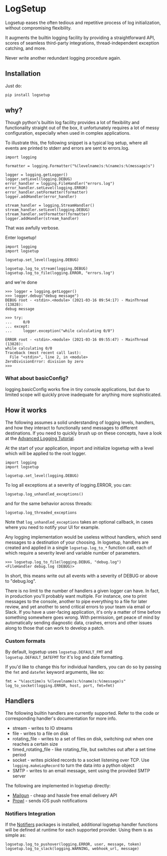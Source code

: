 # LogSetup

Logsetup eases the often tedious and repetitive process of log initialization, without compromising flexibility.

It augments the builtin logging facility by providing a straightforward API, scores of seamless third-party integrations, thread-independent exception catching, and more.

Never write another redundant logging procedure again.

## Installation

Just do:

```
pip install logsetup
```

## why?

Though python's builtin log facility provides a lot of flexibility and functionality straight out of the box, it unfortunately requires a lot of messy configuration, especially when used in complex applications.

To illustrate this, the following snippet is a typical log setup, where all events are printed to stderr and errors are sent to errors.log.

```
import logging

formatter = logging.Formatter("%(levelname)s:%(name)s:%(message)s")

logger = logging.getLogger()
logger.setLevel(logging.DEBUG)
error_handler = logging.FileHandler("errors.log")
error_handler.setLevel(logging.ERROR)
error_handler.setFormatter(formatter)
logger.addHandler(error_handler)

stream_handler = logging.StreamHandler()
stream_handler.setLevel(logging.DEBUG)
stream_handler.setFormatter(formatter)
logger.addHandler(stream_handler)
```

That was awfully verbose.

Enter logsetup!

```
import logging
import logsetup

logsetup.set_level(logging.DEBUG)

logsetup.log_to_stream(logging.DEBUG)
logsetup.log_to_file(logging.ERROR, "errors.log")
```

and we're done

```
>>> logger = logging.getLogger()
>>> logger.debug("debug message")
DEBUG root - <stdin>.<module> (2021-03-16 09:54:17) - MainThread (13828):
debug message

>>> try:
... 	0/0
... except:
... 	logger.exception("while calculating 0/0")

ERROR root - <stdin>.<module> (2021-03-16 09:55:47) - MainThread (13828):
while calculating 0/0
Traceback (most recent call last):
  File "<stdin>", line 2, in <module>
ZeroDivisionError: division by zero
>>>
```

### What about basicConfig?

logging.basicConfig works fine in tiny console applications, but due to limited scope will quickly prove inadequate for anything more sophisticated.

## How it works

The following assumes a solid understanding of logging levels, handlers, and how they interact to functionally send messages to different destinations.
If you need to quickly brush up on these concepts, have a look at the [Advanced Logging Tutorial](https://docs.python.org/3/howto/logging.html).


At the start of your application, import and initialize logsetup with a level which will be applied to the root logger.

```
import logging
import logsetup

logsetup.set_level(logging.DEBUG)
```

To log all exceptions at a severity of logging.ERROR, you can:

```
logsetup.log_unhandled_exceptions()
```

and for the same behavior across threads:

```
logsetup.log_threaded_exceptions
```

Note that `log_unhandled_exceptions` takes an optional callback, in cases where you need to notify your UI for example.

Any logging implementation would be useless without handlers, which send messages to a destination of your choosing. In logsetup, handlers are created and applied in a single `logsetup.log_to_*` function call, each of which require a severity level and variable number of parameters.

```
>>> logsetup.log_to_file(logging.DEBUG, "debug.log")
<FileHandler debug.log (DEBUG)>
```

In short, this means write out all events with a severity of DEBUG or above to "debug.log".

There is no limit to the number of handlers a given logger can have. In fact, in production you'll probably want multiple. For instance, one to print messages to the console, another to pipe everything to a file for later review, and yet another to send critical errors to your team via email or Slack.
If you have a user-facing application, it's only a matter of time before something somewhere goes wrong. With permission, get peace of mind by automatically sending diagnostic data, crashes, errors and other issues along to those that can work to develop a patch.

### Custom formats

By default, logsetup uses `logsetup.DEFAULT_FMT` and `logsetup.DEFAULT_DATEFMT` for it's log and date formatting.

If you'd like to change this for individual handlers, you can do so by passing the `fmt` and `datefmt` keyword arguments, like so:

```
fmt = "%(asctime)s %(levelname)s:%(name)s:%(message)s"
log_to_socket(logging.ERROR, host, port, fmt=fmt)
```

## Handlers

The following builtin handlers are currently supported. Refer to the code or corresponding handler's documentation for more info.

* stream - writes to IO streams
* file - writes to a file on disk
* rotating_file - writes to a set of files on disk, switching out when one reaches a certain size
* timed_rotating_file - like rotating_file, but switches out after a set time period
* socket - writes pickled records to a socket listening over TCP. Use `logging.makeLogRecord` to turn the data into a python object
* SMTP - writes to an email message, sent using the provided SMTP server

The following are implemented in logsetup directly:

* [Mailgun](https://www.mailgun.com/) - cheap and hassle free email delivery API
* [Prowl](https://www.prowlapp.com/) - sends iOS push notifications

### Notifiers Integration

If the [Notifiers](https://github.com/liiight/notifiers) packages is installed, additional logsetup handler functions will be defined at runtime for each supported provider.
Using them is as simple as:

```
logsetup.log_to_pushover(logging.ERROR, user, message, token)
logsetup.log_to_slack(logging.WARNING, webhook_url, message)
```
